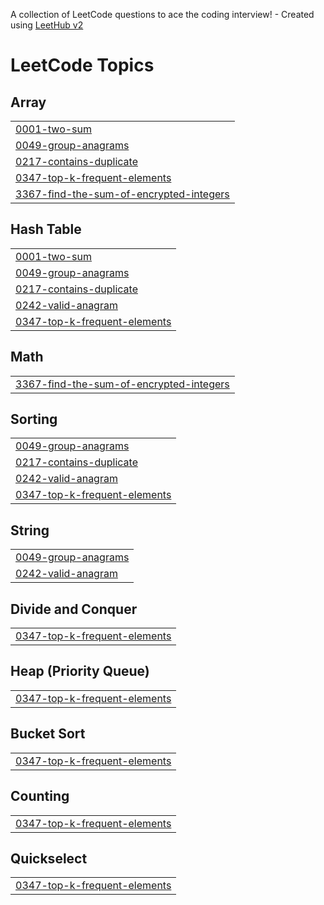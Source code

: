 A collection of LeetCode questions to ace the coding interview! - Created using [LeetHub v2](https://github.com/arunbhardwaj/LeetHub-2.0)
<!---LeetCode Topics Start-->
# LeetCode Topics
## Array
|  |
| ------- |
| [0001-two-sum](https://github.com/Michael3-3/LeetcodeProblems/tree/master/0001-two-sum) |
| [0049-group-anagrams](https://github.com/Michael3-3/LeetcodeProblems/tree/master/0049-group-anagrams) |
| [0217-contains-duplicate](https://github.com/Michael3-3/LeetcodeProblems/tree/master/0217-contains-duplicate) |
| [0347-top-k-frequent-elements](https://github.com/Michael3-3/LeetcodeProblems/tree/master/0347-top-k-frequent-elements) |
| [3367-find-the-sum-of-encrypted-integers](https://github.com/Michael3-3/LeetcodeProblems/tree/master/3367-find-the-sum-of-encrypted-integers) |
## Hash Table
|  |
| ------- |
| [0001-two-sum](https://github.com/Michael3-3/LeetcodeProblems/tree/master/0001-two-sum) |
| [0049-group-anagrams](https://github.com/Michael3-3/LeetcodeProblems/tree/master/0049-group-anagrams) |
| [0217-contains-duplicate](https://github.com/Michael3-3/LeetcodeProblems/tree/master/0217-contains-duplicate) |
| [0242-valid-anagram](https://github.com/Michael3-3/LeetcodeProblems/tree/master/0242-valid-anagram) |
| [0347-top-k-frequent-elements](https://github.com/Michael3-3/LeetcodeProblems/tree/master/0347-top-k-frequent-elements) |
## Math
|  |
| ------- |
| [3367-find-the-sum-of-encrypted-integers](https://github.com/Michael3-3/LeetcodeProblems/tree/master/3367-find-the-sum-of-encrypted-integers) |
## Sorting
|  |
| ------- |
| [0049-group-anagrams](https://github.com/Michael3-3/LeetcodeProblems/tree/master/0049-group-anagrams) |
| [0217-contains-duplicate](https://github.com/Michael3-3/LeetcodeProblems/tree/master/0217-contains-duplicate) |
| [0242-valid-anagram](https://github.com/Michael3-3/LeetcodeProblems/tree/master/0242-valid-anagram) |
| [0347-top-k-frequent-elements](https://github.com/Michael3-3/LeetcodeProblems/tree/master/0347-top-k-frequent-elements) |
## String
|  |
| ------- |
| [0049-group-anagrams](https://github.com/Michael3-3/LeetcodeProblems/tree/master/0049-group-anagrams) |
| [0242-valid-anagram](https://github.com/Michael3-3/LeetcodeProblems/tree/master/0242-valid-anagram) |
## Divide and Conquer
|  |
| ------- |
| [0347-top-k-frequent-elements](https://github.com/Michael3-3/LeetcodeProblems/tree/master/0347-top-k-frequent-elements) |
## Heap (Priority Queue)
|  |
| ------- |
| [0347-top-k-frequent-elements](https://github.com/Michael3-3/LeetcodeProblems/tree/master/0347-top-k-frequent-elements) |
## Bucket Sort
|  |
| ------- |
| [0347-top-k-frequent-elements](https://github.com/Michael3-3/LeetcodeProblems/tree/master/0347-top-k-frequent-elements) |
## Counting
|  |
| ------- |
| [0347-top-k-frequent-elements](https://github.com/Michael3-3/LeetcodeProblems/tree/master/0347-top-k-frequent-elements) |
## Quickselect
|  |
| ------- |
| [0347-top-k-frequent-elements](https://github.com/Michael3-3/LeetcodeProblems/tree/master/0347-top-k-frequent-elements) |
<!---LeetCode Topics End-->